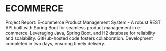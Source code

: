 # ECOMMERCE
Project Report: E-commerce Product Management System - A robust REST API built with Spring Boot for seamless product management in e-commerce. Leveraging Java, Spring Boot, and H2 database for reliability and scalability. GitHub-hosted code fosters collaboration. Development completed in two days, ensuring timely delivery.
